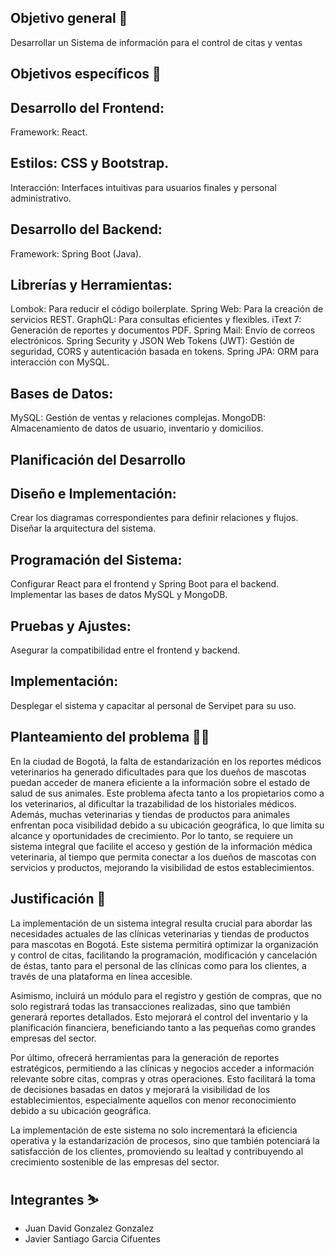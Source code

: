 ## Objetivo general 🎯
Desarrollar un Sistema de información para el control de citas y ventas

## Objetivos específicos 🎯
## Desarrollo del Frontend:
  Framework: React.
## Estilos: CSS y Bootstrap.
  Interacción: Interfaces intuitivas para usuarios finales y personal administrativo.

## Desarrollo del Backend:
  Framework: Spring Boot (Java).
## Librerías y Herramientas:
  Lombok: Para reducir el código boilerplate.
  Spring Web: Para la creación de servicios REST.
  GraphQL: Para consultas eficientes y flexibles.
  iText 7: Generación de reportes y documentos PDF.
  Spring Mail: Envío de correos electrónicos.
  Spring Security y JSON Web Tokens (JWT): Gestión de seguridad, CORS y autenticación basada en tokens.
  Spring JPA: ORM para interacción con MySQL.
## Bases de Datos:
  MySQL: Gestión de ventas y relaciones complejas.
  MongoDB: Almacenamiento de datos de usuario, inventario y domicilios.

 ## Planificación del Desarrollo
## Diseño e Implementación:

  Crear los diagramas correspondientes para definir relaciones y flujos.
  Diseñar la arquitectura del sistema.
## Programación del Sistema:

  Configurar React para el frontend y Spring Boot para el backend.
  Implementar las bases de datos MySQL y MongoDB.
## Pruebas y Ajustes:

  Asegurar la compatibilidad entre el frontend y backend.
## Implementación:

  Desplegar el sistema y capacitar al personal de Servipet para su uso.




## Planteamiento del problema 😵‍💫
En la ciudad de Bogotá, la falta de estandarización en los reportes médicos veterinarios ha generado dificultades para que los dueños de mascotas puedan acceder de manera eficiente a la información sobre el estado de salud de sus animales. Este problema afecta tanto a los propietarios como a los veterinarios, al dificultar la trazabilidad de los historiales médicos. Además, muchas veterinarias y tiendas de productos para animales enfrentan poca visibilidad debido a su ubicación geográfica, lo que limita su alcance y oportunidades de crecimiento. Por lo tanto, se requiere un sistema integral que facilite el acceso y gestión de la información médica veterinaria, al tiempo que permita conectar a los dueños de mascotas con servicios y productos, mejorando la visibilidad de estos establecimientos.


## Justificación 📃
La implementación de un sistema integral resulta crucial para abordar las necesidades actuales de las clínicas veterinarias y tiendas de productos para mascotas en Bogotá. Este sistema permitirá optimizar la organización y control de citas, facilitando la programación, modificación y cancelación de éstas, tanto para el personal de las clínicas como para los clientes, a través de una plataforma en línea accesible.

Asimismo, incluirá un módulo para el registro y gestión de compras, que no solo registrará todas las transacciones realizadas, sino que también generará reportes detallados. Esto mejorará el control del inventario y la planificación financiera, beneficiando tanto a las pequeñas como grandes empresas del sector.

Por último, ofrecerá herramientas para la generación de reportes estratégicos, permitiendo a las clínicas y negocios acceder a información relevante sobre citas, compras y otras operaciones. Esto facilitará la toma de decisiones basadas en datos y mejorará la visibilidad de los establecimientos, especialmente aquellos con menor reconocimiento debido a su ubicación geográfica.

La implementación de este sistema no solo incrementará la eficiencia operativa y la estandarización de procesos, sino que también potenciará la satisfacción de los clientes, promoviendo su lealtad y contribuyendo al crecimiento sostenible de las empresas del sector.


## Integrantes ⛷️
- Juan David Gonzalez Gonzalez
- Javier Santiago Garcia Cifuentes 
